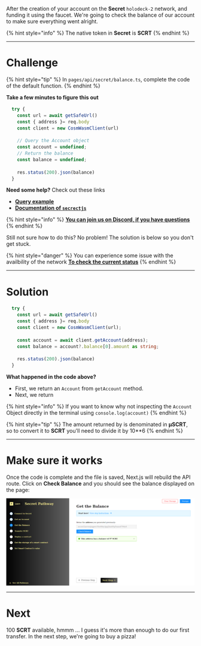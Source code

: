 After the creation of your account on the **Secret** `holodeck-2` network, and funding it using the faucet. We're going to check the balance of our account to make sure everything went alright.

{% hint style="info" %}
The native token in **Secret** is **SCRT**
{% endhint %}

------------------------

# Challenge

{% hint style="tip" %}
In `pages/api/secret/balance.ts`, complete the code of the default function.
{% endhint %}

**Take a few minutes to figure this out**

```typescript
  try {
    const url = await getSafeUrl()
    const { address }= req.body
    const client = new CosmWasmClient(url)

    // Query the Account object 
    const account = undefined;
    // Return the balance
    const balance = undefined;

    res.status(200).json(balance)
  }
```

**Need some help?** Check out these links
* [**Query example**](https://github.com/enigmampc/SecretJS-Templates/blob/master/3_query_node/query.js)
* [**Documentation of `secrectjs`**](https://github.com/enigmampc/SecretNetwork/tree/master/cosmwasm-js/packages/sdk)  

{% hint style="info" %}
[**You can join us on Discord, if you have questions**](https://discord.gg/fszyM7K)
{% endhint %}

Still not sure how to do this? No problem! The solution is below so you don't get stuck.

{% hint style="danger" %}
You can experience some issue with the availbility of the network [**To check the current status**](https://secretnodes.com/secret/chains/holodeck-2)
{% endhint %}

------------------------

# Solution

```typescript
  try {
    const url = await getSafeUrl()
    const { address }= req.body
    const client = new CosmWasmClient(url);

    const account = await client.getAccount(address);
    const balance = account?.balance[0].amount as string;

    res.status(200).json(balance)
  }
```

**What happened in the code above?**
* First, we return an `Account` from `getAccount` method.
* Next, we return 

{% hint style="info" %}
If you want to know why not inspecting the `Account` Object directly in the terminal using `console.log(account)`
{% endhint %}

{% hint style="tip" %}
The amount returned by is denominated in **μSCRT**, so to convert it to **SCRT** you'll need to divide it by 10**6 
{% endhint %}

------------------------

# Make sure it works

Once the code is complete and the file is saved, Next.js will rebuild the API route. Click on **Check Balance** and you should see the balance displayed on the page:

![](../../../.gitbook/assets/pathways/secret/secret-balance.png)

-----------------------------

# Next

100 **SCRT** available, hmmm ... I guess it's more than enough to do our first transfer. In the next step, we're going to buy a pizza!
